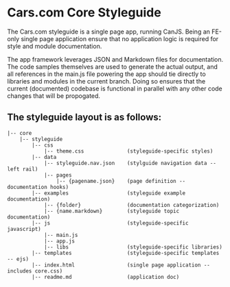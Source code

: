 # Cars.com Core Styleguide

The Cars.com styleguide is a single page app, running CanJS. Being an FE-only single page application ensure that no application logic is required for style and module documentation.

The app framework leverages JSON and Markdown files for documentation. The code samples themselves are used to generate the actual output, and all references in the main.js file powering the app should tie directly to libraries and modules in the current branch. Doing so ensures that the current (documented) codebase is functional in parallel with any other code changes that will be propogated.

## The styleguide layout is as follows:

```dir
|-- core
    |-- styleguide
        |-- css
            |-- theme.css              (styleguide-specific styles)
        |-- data
            |-- styleguide.nav.json    (stylguide navigation data -- left rail)
            |-- pages
                |-- {pagename.json}    (page definition -- documentation hooks)
        |-- examples                   (styleguide example documentation)
            |-- {folder}               (documentation categorization)
            |-- {name.markdown}        (styleguide topic documentation)
        |-- js                         (styleguide-specific javascript)
            |-- main.js
            |-- app.js
            |-- libs                   (styleguide-specific libraries)
        |-- templates                  (styleguide-specific templates -- ejs)
        |-- index.html                 (single page application -- includes core.css)
        |-- readme.md                  (application doc)
```
